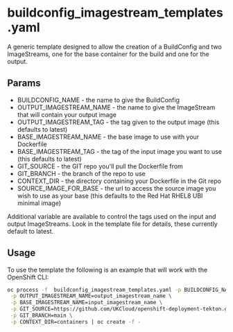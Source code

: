 # buildconfig_imagestream_templates.yaml

A generic template designed to allow the creation of a BuildConfig and two ImageStreams, one for the base container for the build and one for the output.

## Params

* BUILDCONFIG_NAME - the name to give the BuildConfig
* OUTPUT_IMAGESTREAM_NAME - the name to give the ImageStream that will contain your output image
* OUTPUT_IMAGESTREAM_TAG - the tag given to the output image (this defaults to latest)
* BASE_IMAGESTREAM_NAME - the base image to use with your Dockerfile
* BASE_IMAGESTREAM_TAG - the tag of the input image you want to use (this defaults to latest)
* GIT_SOURCE - the GIT repo you'll pull the Dockerfile from
* GIT_BRANCH - the branch of the repo to use
* CONTEXT_DIR - the directory containing your Dockerfile in the Git repo
* SOURCE_IMAGE_FOR_BASE - the url to access the source image you wish to use as your base (this defaults to the Red Hat RHEL8 UBI minimal image)

Additional variable are available to control the tags used on the input and output ImageStreams. Look in the template file for details, these currently default to latest.

## Usage

To use the template the following is an example that will work with the OpenShift CLI:

```bash
oc process -f  buildconfig_imagestream_templates.yaml -p BUILDCONFIG_NAME=test-buildconfig \
 -p OUTPUT_IMAGESTREAM_NAME=output_imagestream_name \
 -p BASE_IMAGESTREAM_NAME=input_imagestream_name \
 -p GIT_SOURCE=https://github.com/UKCloud/openshift-deployment-tekton.git \
 -p GIT_BRANCH=main \
 -p CONTEXT_DIR=containers | oc create -f -
```
